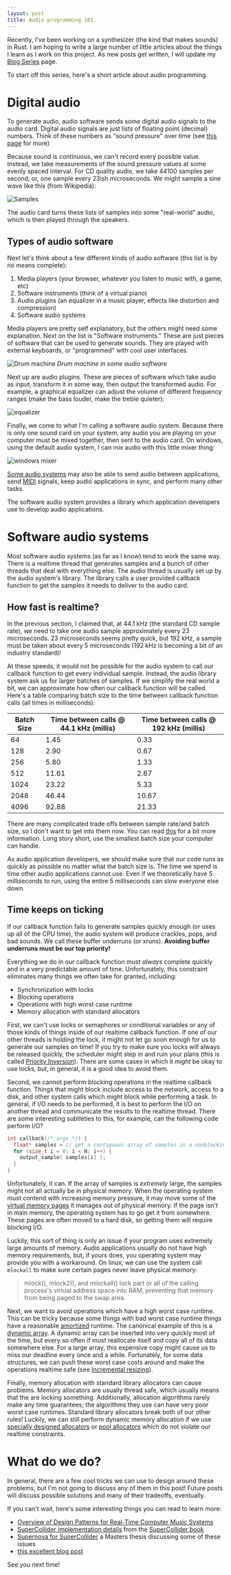 ```yaml
---
layout: post
title: Audio programming 101
---
```


Recently, I've been working on a synthesizer (the kind that makes sounds) in Rust.
I am hoping to write a large number of little articles about the things I learn as I work on this project.
As new posts get written, I will update my [Blog Series](/series/) page.

To start off this series, here's a short article about audio programming.

# Digital audio
To generate audio, audio software sends some digital audio signals to the audio card.
Digital audio signals are just lists of floating point (decimal) numbers.
Think of these numbers as "sound pressure" over time (see [this page](https://docs.cycling74.com/max5/tutorials/msp-tut/mspdigitalaudio.html) for more)

Because sound is continuous, we can't record every possible value.
Instead, we take measurements of the sound pressure values at some evenly spaced interval.
For CD quality audio, we take 44100 samples per second, or, one sample every 23ish microseconds.
We might sample a sine wave like this (from Wikipedia):

![Samples](/img/sound/sine_samples.png)

The audio card turns these lists of samples into some "real-world" audio, which is then played through the speakers.

## Types of audio software
Next let's think about a few different kinds of audio software (this list is by no means complete):

1. Media players (your browser, whatever you listen to music with, a game, etc)
2. Software instruments (think of a virtual piano)
3. Audio plugins (an equalizer in a music player, effects like distortion and compression)
4. Software audio systems

Media players are pretty self explanatory, but the others might need some explanation.
Next on the list is "Software instruments."
These are just pieces of software that can be used to generate sounds.
They are played with external keyboards, or "programmed" with cool user interfaces.

![Drum machine](/img/sound/reason_drums.jpg)
*Drum machine in some audio software*

Next up are audio plugins.
These are pieces of software which take audio as input, transform it in some way, then output the transformed audio.
For example, a graphical equalizer can adjust the volume of different frequency ranges (make the bass louder, make the treble quieter):

![equalizer](/img/sound/itunes_eq.jpg)

Finally, we come to what I'm calling a software audio system.
Because there is only one sound card on your system, any audio you are playing on your computer must be mixed together, then sent to the audio card.
On windows, using the default audio system, I can mix audio with this little mixer thing:

![windows mixer](/img/sound/win_mixer.png)

[Some audio systems](http://www.jackaudio.org/) may also be able to send audio between applications, send [MIDI](https://en.wikipedia.org/wiki/MIDI) signals, keep audio applications in sync, and perform many other tasks.

The software audio system provides a library which application developers use to develop audio applications.

# Software audio systems
Most software audio systems (as far as I know) tend to work the same way.
There is a realtime thread that generates samples and a bunch of other threads that deal with everything else.
The audio thread is usually set up by the audio system's library.
The library calls a user provided callback function to get the samples it needs to deliver to the audio card.

## How fast is realtime?
In the previous section, I claimed that, at 44.1 kHz (the standard CD sample rate), we need to take one audio sample approximately every 23 microseconds.
23 microseconds seems pretty quick, but 192 kHz, a sample must be taken about every 5 microseconds (192 kHz is becoming a bit of an industry standard)!

At these speeds, it would not be possible for the audio system to call our callback function to get every individual sample.
Instead, the audio library system ask us for larger batches of samples.
If we simplify the real world a bit, we can approximate how often our callback function will be called.
Here's a table comparing batch size to the time between callback function calls (all times in milliseconds):

| Batch Size | Time between calls @ 44.1 kHz (millis) | Time between calls @ 192 kHz (millis)
| ---------- | -------------------------------------- | --------------------------------------
| 64         | 1.45                                   | 0.33
| 128        | 2.90                                   | 0.67
| 256        | 5.80                                   | 1.33
| 512        | 11.61                                  | 2.67
| 1024       | 23.22                                  | 5.33
| 2048       | 46.44                                  | 10.67
| 4096       | 92.88                                  | 21.33

There are many complicated trade offs between sample rate/and batch size, so I don't want to get into them now.
You can read [this](http://www.penguinproducer.com/Blog/2011/10/balancing-performance-and-reliability-in-jack/) for a bit more information.
Long story short, use the smallest batch size your computer can handle.

As audio application developers, we should make sure that our code runs as quickly as possible no matter what the batch size is.
The time we spend is time other audio applications cannot use.
Even if we theoretically have 5 milliseconds to run, using the entire 5 milliseconds can slow everyone else down.

## Time keeps on ticking
If our callback function fails to generate samples quickly enough (or uses up all of the CPU time), the audio system will produce crackles, pops, and bad sounds.
We call these buffer underruns (or xruns).
**Avoiding buffer underruns must be our top priority!**

Everything we do in our callback function must *always* complete quickly and in a very predictable amount of time.
Unfortunately, this constraint eliminates many things we often take for granted, including:

* Synchronization with locks
* Blocking operations
* Operations with high worst case runtime
* Memory allocation with standard allocators

First, we can't use locks or semaphores or conditional variables or any of those kinds of things inside of our realtime callback function.
If one of our other threads is holding the lock, it might not let go soon enough for us to generate our samples on time!
If you try to make sure you locks will always be released quickly, the scheduler might step in and ruin your plans (this is called [Priority Inversion](https://en.wikipedia.org/wiki/Priority_inversion)).
There are some cases in which it *might* be okay to use locks, but, in general, it is a good idea to avoid them.

Second, we cannot perform blocking operations in the realtime callback function.
Things that might block include access to the network, access to a disk, and other system calls which might block while performing a task.
In general, if I/O needs to be performed, it is best to perform the I/O on another thread and communicate the results to the realtime thread.
There are some interesting subtleties to this, for example, can the following code perform I/O?

```cpp
int callback(/* args */) {
  float* samples = // get a contiguous array of samples in a nonblocking way
  for (size_t i = 0; i < N; i++) {
    output_sample( samples[i] );
  }
}
```

Unfortunately, it can.
If the array of samples is *extremely* large, the samples might not all actually be in physical memory.
When the operating system must contend with increasing memory pressure, it may move some of the [virtual memory pages](https://en.wikipedia.org/wiki/Page_(computer_memory)) it manages out of physical memory.
If the page isn't in main memory, the operating system has to go get it from somewhere.
These pages are often moved to a hard disk, so getting them will require blocking I/O.

Luckily, this sort of thing is only an issue if your program uses extremely large amounts of memory.
Audio applications usually do not have high memory requirements, but, if yours does, you operating system may provide you with a workaround.
On linux, we can use the system call `mlockall` to make sure certain pages never leave physical memory:

> mlock(), mlock2(), and mlockall() lock part or all of the calling process's virtual address space into RAM, preventing that memory from being paged to the swap area.

Next, we want to avoid operations which have a high worst case runtime.
This can be tricky because some things with bad worst case runtime things have a reasonable [amortized](https://en.wikipedia.org/wiki/Amortized_analysis) runtime.
The canonical example of this is a [dynamic array](https://en.wikipedia.org/wiki/Dynamic_array).
A dynamic array can be inserted into very quickly most of the time, but every so often if must reallocate itself and copy all of its data somewhere else.
For a large array, this expensive copy might cause us to miss our deadline every once and a while.
Fortunately, for some data structures, we can push these worst case costs around and make the operations realtime safe (see [Incremental resizing](https://en.wikipedia.org/wiki/Hash_table#Dynamic_resizing)).

Finally, memory allocation with standard library allocators can cause problems.
Memory allocators are usually thread safe, which usually means that the are locking something.
Additionally, allocation algorithms rarely make any time guarantees; the algorithms they use can have very poor worst case runtimes.
Standard library allocators break both of our other rules!
Luckily, we can still perform dynamic memory allocation if we use [specially designed allocators](http://www.gii.upv.es/tlsf/) or [pool allocators](https://github.com/supercollider/supercollider/blob/master/common/SC_AllocPool.h) which do not violate our realtime constraints.

# What do we do?
In general, there are a few cool tricks we can use to design around these problems, but I'm not going to discuss any of them in this post!
Future posts will discuss possible solutions and many of their tradeoffs, eventually.

If you can't wait, here's some interesting things you can read to learn more:
* [Overview of Design Patterns for Real-Time Computer Music Systems](http://www.cs.cmu.edu/~rbd/doc/icmc2005workshop/real-time-systems-concepts-design-patterns.pdf)
* [SuperCollider implementation details](http://supercolliderbook.net/rossbencinach26.pdf) from the [SuperCollider book](http://supercolliderbook.net/)
* [Supernova for SuperCollider](http://tim.klingt.org/publications/tim_blechmann_supernova.pdf) a Masters thesis discussing some of these issues
* [this excellent blog post](http://www.rossbencina.com/code/real-time-audio-programming-101-time-waits-for-nothing)

See you next time!
